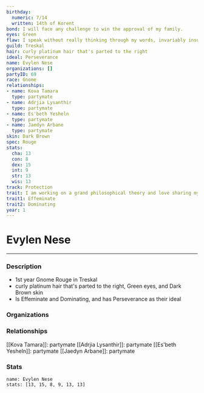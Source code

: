 ```yaml
---
birthday:
  numeric: 7/14
  written: 14th of Korent
bond: I will face any challenge to win the approval of my family.
eyes: Green
flaw: I speak without really thinking through my words, invariably insulting others.
guild: Treskal
hair: curly platinum hair that's parted to the right
ideal: Perseverance
name: Evylen Nese
organizations: []
partyID: 69
race: Gnome
relationships:
- name: Kova Tamara
  type: partymate
- name: Adrjia Lysanthir
  type: partymate
- name: Es'beth Yesheln
  type: partymate
- name: Jaedyn Arbane
  type: partymate
skin: Dark Brown
spec: Rouge
stats:
  cha: 13
  con: 8
  dex: 15
  int: 9
  str: 13
  wis: 13
track: Protection
trait: I am working on a grand philosophical theory and love sharing my ideas.
trait1: Effeminate
trait2: Dominating
year: 1
---
```

# Evylen Nese
---
### Description
- 1st year Gnome Rouge in Treskal
- curly platinum hair that's parted to the right, Green eyes, and Dark Brown skin
- Is Effeminate and Dominating, and has Perseverance as their ideal

### Organizations
### Relationships
[[Kova Tamara]]: partymate
[[Adrjia Lysanthir]]: partymate
[[Es'beth Yesheln]]: partymate
[[Jaedyn Arbane]]: partymate
### Stats
```statblock
name: Evylen Nese
stats: [13, 15, 8, 9, 13, 13]
```